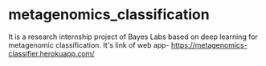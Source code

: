 # metagenomics_classification
It is a research internship project of Bayes Labs based on deep learning for metagenomic classification.
It's link of web app- https://metagenomics-classifier.herokuapp.com/
